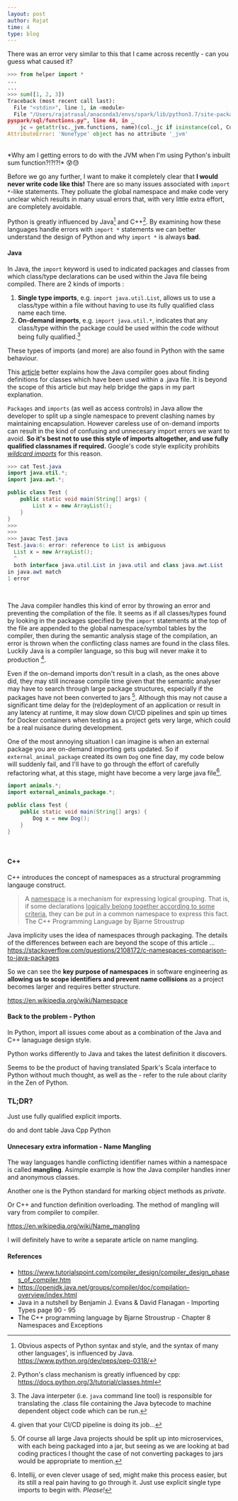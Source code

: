 ```yaml
---
layout: post
author: Rajat
time: 4
type: blog 
---
```

There was an error very similar to this that I came across recently - can you guess what caused it?

``` python
>>> from helper import *
...
...
>>> sum([1, 2, 3])
Traceback (most recent call last):
  File "<stdin>", line 1, in <module>
  File "/Users/rajatrasal/anaconda3/envs/spark/lib/python3.7/site-packages/
pyspark/sql/functions.py", line 44, in _
    jc = getattr(sc._jvm.functions, name)(col._jc if isinstance(col, Column) else col)
AttributeError: 'NoneType' object has no attribute '_jvm'
```
<br>
*Why am I getting errors to do with the JVM when I'm using Python's inbuilt sum function?!?!?!* 😰😓

Before we go any further, I want to make it completely clear that **I would never write code like this!** There are so many issues associated with ```import *```-like statements. They polluate the global namespace and make code very unclear which results in many usual errors that, with very little extra effort, are completely avoidable.  

Python is greatly influenced by Java[^java_influence] and C++[^cpp_influence]. By examining how these languages handle errors with ```import *```   statements we can better understand the design of Python and why ```import *``` is always **bad**.

[^java_influence]: Obvious aspects of Python syntax and style, and the syntax of many other languages', is influenced by Java. <span class="inline-links"><a href="https://www.python.org/dev/peps/pep-0318/">https://www.python.org/dev/peps/pep-0318/</a></span> 

[^cpp_influence]: Python's class mechanism is greatly influenced by cpp: <span class="inline-links"><a href="https://docs.python.org/3/tutorial/classes.html">https://docs.python.org/3/tutorial/classes.html</a></span> 

#### Java
In Java, the ```import``` keyword is used to indicated packages and classes from which class/type declarations can be used within the Java file being compiled. There are 2 kinds of imports :
1. **Single type imports**, e.g. ```import java.util.List```, allows us to use a class/type within a file without having to use its fully qualified class name each time. 
2. **On-demand imports**, e.g. ```import java.util.*```, indicates that any class/type within the package could be used within the code without being fully qualified.[^java_interpreter]

These types of imports (and more) are also found in Python with the same behaviour.

[^java_interpreter]: The Java interpeter (i.e. ```java``` command line tool) is responsible for translating the .class file containing the Java bytecode to machine dependent object code which can be run.

This <span class="inline-links">[article](https://docs.oracle.com/javase/8/docs/technotes/tools/findingclasses.html)</span> better explains how the Java compiler goes about finding definitions for classes which have been used within a .java file. It is beyond the scope of this article but may help bridge the gaps in my part explanation.

```Packages``` and ```imports``` (as well as access controls) in Java allow the developer to split up a single namespace to prevent clashing names by maintaining encapsulation. However careless use of on-demand imports can result in the kind of confusing and unnecesary import errors we want to avoid. **So it's best not to use this style of imports altogether, and use fully qualified classnames if required.** Google's code style explicity prohibits <span class="inline-links">[*wildcard imports*](https://google.github.io/styleguide/javaguide.html#s3.3-import-statements)</span> for this reason.

``` java
>>> cat Test.java
import java.util.*;
import java.awt.*;

public class Test {
    public static void main(String[] args) { 
        List x = new ArrayList();
    }
}
>>>
>>>
>>> javac Test.java
Test.java:6: error: reference to List is ambiguous
  List x = new ArrayList();
  ^
  both interface java.util.List in java.util and class java.awt.List 
in java.awt match
1 error
```
<br>

The Java compiler handles this kind of error by throwing an error and preventing the compilation of the file. It seems as if all classes/types found by looking in the packages specified by the ```import``` statements at the top of the file are appended to the global namespace/symbol tables by the compiler, then during the semantic analysis stage of the compilation, an error is thrown when the conflicting class names are found in the class files. Luckily Java is a compiler language, so this bug will never make it to production [^test_pipelines].

[^test_pipelines]: given that your CI/CD pipeline is doing its job...

Even if the on-demand imports don't result in a clash, as the ones above did, they may still increase compile time given that the semantic analyser may have to search through large package structures, especially if the packages have not been converted to jars [^jars]. Although this may not cause a significant time delay for the (re)deployment of an application or result in any latency at runtime, it may slow down CI/CD pipelines and spin up times for Docker containers when testing as a project gets very large, which could be a real nuisance during development.

[^jars]: Of course all large Java projects should be split up into microservices, with each being packaged into a jar, but seeing as we are looking at bad coding practices I thought the case of not converting packages to jars would be appropriate to mention.

One of the most annoying situation I can imagine is when an external package you are on-demand importing gets updated. So if ```external_animal_package``` created its own ```Dog``` one fine day, my code below will suddenly fail, and I'll have to go through the effort of carefully refactoring what, at this stage, might have become a very large java file[^ide].
``` java
import animals.*;
import external_animals_package.*;

public class Test {
    public static void main(String[] args) { 
        Dog x = new Dog();
    }
}
```

[^ide]: Intellij, or even clever usage of sed, might make this process easier, but its still a real pain having to go through it. Just use explicit single type imports to begin with. *Please!*

<br>

#### C++
C++ introduces the concept of namespaces as a structural programming langauge construct. 

<blockquote class="tech-quote">
A <u>namespace</u> is a mechanism for expressing logical grouping. That is, if some declarations <u>logically belong together according to some criteria</u>, they can be put in a common namespace to express this fact.
<nobr>
  <footer>The C++ Programming Language by Bjarne Stroustrup</footer>
</nobr>
</blockquote>

Java implicity uses the idea of namespaces through packaging. The details of the differences between each are beyond the scope of this article ... https://stackoverflow.com/questions/2108172/c-namespaces-comparison-to-java-packages

So we can see the **key purpose of namespaces** in software engineering as **allowing us to scope identifiers and prevent name collisions** as a project becomes larger and requires better structure.

https://en.wikipedia.org/wiki/Namespace

#### Back to the problem - Python 
In Python, import all issues come about as a combination of the Java and C++ lanaguage design style. 

Python works differently to Java and takes the latest definition it discovers.

Seems to be the product of having translated Spark's Scala interface to Python without much thought, as well as the - refer to the rule about clarity in the Zen of Python.

### TL;DR?
Just use fully qualified explicit imports.

do and dont table
Java 
Cpp
Python

#### Unnecesary extra information - Name Mangling
The way languages handle conflicting identifier names within a namespace is called **mangling**. Asimple example is how the Java compiler handles inner and anonymous classes.

Another one is the Python standard for marking object methods as *private*. 

Or C++ and function definition overloading. The method of mangling will vary from compiler to compiler.

https://en.wikipedia.org/wiki/Name_mangling

I will definitely have to write a separate article on name mangling. 

#### References
- https://www.tutorialspoint.com/compiler_design/compiler_design_phases_of_compiler.htm
- https://openjdk.java.net/groups/compiler/doc/compilation-overview/index.html
- Java in a nutshell by Benjamin J. Evans & David Flanagan - Importing Types page 90 - 95
- The C++ programming language by Bjarne Stroustrup - Chapter 8 Namespaces and Exceptions
